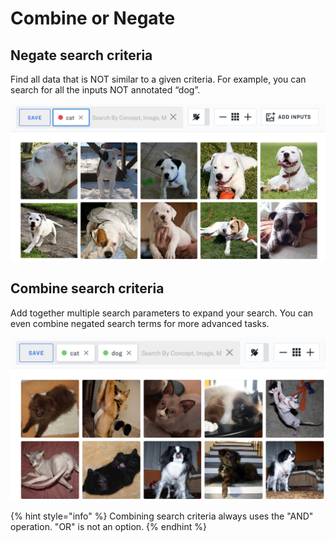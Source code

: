 # Combine or Negate

## Negate search criteria

Find all data that is NOT similar to a given criteria. For example, you can search for all the inputs NOT annotated “dog”.

![](../../.gitbook/assets/negate_search_criteria%20%282%29%20%282%29%20%283%29%20%283%29%20%283%29%20%283%29%20%283%29%20%284%29.jpg)

## Combine search criteria

Add together multiple search parameters to expand your search. You can even combine negated search terms for more advanced tasks.

![](../../.gitbook/assets/combine_search_criteria%20%282%29%20%282%29%20%283%29%20%283%29%20%283%29%20%283%29%20%283%29%20%284%29.jpg)

{% hint style="info" %}
Combining search criteria always uses the "AND" operation. "OR" is not an option.
{% endhint %}

